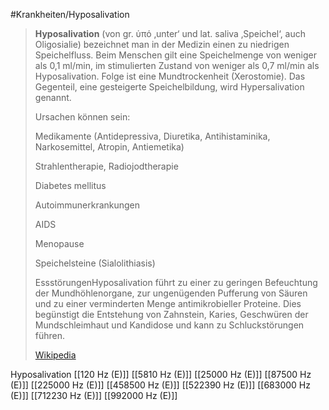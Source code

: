 #Krankheiten/Hyposalivation
> **Hyposalivation** (von gr. ὑπό ‚unter‘ und lat. saliva ‚Speichel‘, auch Oligosialie) bezeichnet man in der Medizin einen zu niedrigen Speichelfluss. Beim Menschen gilt eine Speichelmenge von weniger als 0,1 ml/min, im stimulierten Zustand von weniger als 0,7 ml/min als Hyposalivation. Folge ist eine Mundtrockenheit (Xerostomie). Das Gegenteil, eine gesteigerte Speichelbildung, wird Hypersalivation genannt.
>
> Ursachen können sein:
>
> Medikamente (Antidepressiva, Diuretika, Antihistaminika, Narkosemittel, Atropin, Antiemetika)
>
> Strahlentherapie, Radiojodtherapie
>
> Diabetes mellitus
>
> Autoimmunerkrankungen
>
> AIDS
>
> Menopause
>
> Speichelsteine (Sialolithiasis)
>
> EssstörungenHyposalivation führt zu einer zu geringen Befeuchtung der Mundhöhlenorgane, zur ungenügenden Pufferung von Säuren und zu einer verminderten Menge antimikrobieller Proteine. Dies begünstigt die Entstehung von Zahnstein, Karies, Geschwüren der Mundschleimhaut und Kandidose und kann zu Schluckstörungen führen.
>
> [Wikipedia](https://de.wikipedia.org/wiki/Hyposalivation)

Hyposalivation
[[120 Hz (E)]]
[[5810 Hz (E)]]
[[25000 Hz (E)]]
[[87500 Hz (E)]]
[[225000 Hz (E)]]
[[458500 Hz (E)]]
[[522390 Hz (E)]]
[[683000 Hz (E)]]
[[712230 Hz (E)]]
[[992000 Hz (E)]]